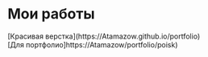 <h1>Мои работы</h1>
[Красивая верстка](https://Atamazow.github.io/portfolio) <br>
[Для портфолио]https://Atamazow/portfolio/poisk) 

